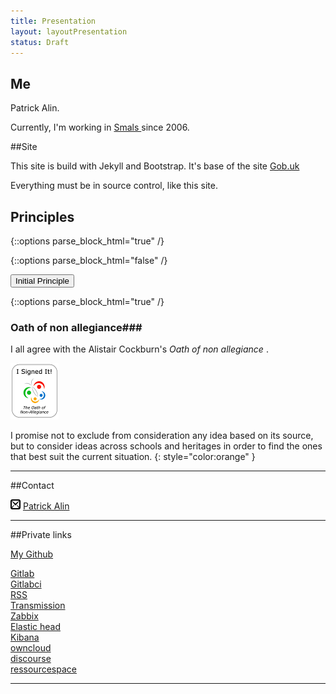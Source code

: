 ```yaml
---
title: Presentation
layout: layoutPresentation
status: Draft
---
```


## Me

Patrick Alin.

Currently, I'm working in <a href="http://www.smals.be"> Smals </a> since 2006. 

##Site

This site is build with Jekyll and Bootstrap. It's base of the site <a href="https://www.gov.uk/service-manual"> Gob.uk </a>

Everything must be in source control, like this site.

## Principles

{::options parse_block_html="true" /}
<div class="well">

{::options parse_block_html="false" /}

<p>
<button type="button" class="btn btn-success">Initial Principle</button>
</p>

{::options parse_block_html="true" /}

### Oath of non allegiance###
I all agree with the Alistair Cockburn's _Oath of non allegiance_ <a href="#glossOath" role="button" data-toggle="modal"><u><i class="icon-info-sign"></i></u></a>.

 ![Oath](/assets/img/Principles/Oath.png)

I promise not to exclude from consideration any idea based on its source, but to consider ideas across schools and heritages in order to find the ones that best suit the current situation. 
{: style="color:orange" }

</div>

---------------------------------------

##Contact

<img src="/assets/icones/mail216.png" alt="mail"> [Patrick Alin](mailto:{{site.email}})

----------------------------------------


##Private links


[My Github](https://github.com/patrickalin/patrickalin.github.io)

<a href="http://maison.alin.be/gitlab">Gitlab</a>
<br>
<a href="http://maison.alin.be/gitlabci">Gitlabci</a>
<br>
<a href="http://maison.alin.be/rss">RSS</a>
<br>
<a href="http://maison.alin.be/transmission">Transmission</a>
<br>
<a href="http://maison.alin.be/zabbix">Zabbix</a>
<br>
<a href="http://maison.alin.be/elastichead">Elastic head</a>
<br>
<a href="http://maison.alin.be/kibana">Kibana</a>
<br>
<a href="http://maison.alin.be/owncloud">owncloud</a>
<br>
<a href="http://maison.alin.be/discourse">discourse</a>
<br>
<a href="http://maison.alin.be/ressourcespace">ressourcespace</a>

----------------------------------------
